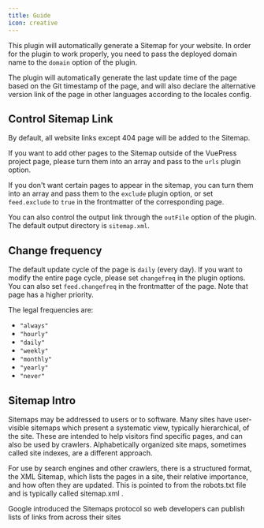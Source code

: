 ```yaml
---
title: Guide
icon: creative
---
```


This plugin will automatically generate a Sitemap for your website. In order for the plugin to work properly, you need to pass the deployed domain name to the `domain` option of the plugin.

The plugin will automatically generate the last update time of the page based on the Git timestamp of the page, and will also declare the alternative version link of the page in other languages ​​according to the locales config.

## Control Sitemap Link

By default, all website links except 404 page will be added to the Sitemap.

If you want to add other pages to the Sitemap outside of the VuePress project page, please turn them into an array and pass to the `urls` plugin option.

If you don't want certain pages to appear in the sitemap, you can turn them into an array and pass them to the `exclude` plugin option, or set `feed.exclude` to `true` in the frontmatter of the corresponding page.

You can also control the output link through the `outFile` option of the plugin. The default output directory is `sitemap.xml`.

## Change frequency

The default update cycle of the page is `daily` (every day). If you want to modify the entire page cycle, please set `changefreq` in the plugin options. You can also set `feed.changefreq` in the frontmatter of the page. Note that page has a higher priority.

The legal frequencies are:

- `"always"`
- `"hourly"`
- `"daily"`
- `"weekly"`
- `"monthly"`
- `"yearly"`
- `"never"`

## Sitemap Intro

Sitemaps may be addressed to users or to software. Many sites have user-visible sitemaps which present a systematic view, typically hierarchical, of the site. These are intended to help visitors find specific pages, and can also be used by crawlers. Alphabetically organized site maps, sometimes called site indexes, are a different approach.

For use by search engines and other crawlers, there is a structured format, the XML Sitemap, which lists the pages in a site, their relative importance, and how often they are updated. This is pointed to from the robots.txt file and is typically called sitemap.xml .

Google introduced the Sitemaps protocol so web developers can publish lists of links from across their sites
